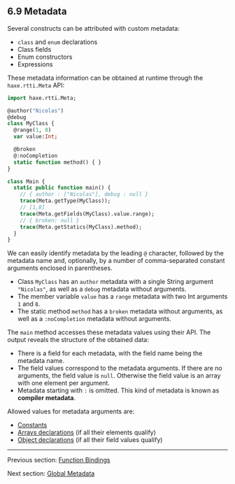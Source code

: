 ## 6.9 Metadata

Several constructs can be attributed with custom metadata:

* `class` and `enum` declarations
* Class fields
* Enum constructors
* Expressions

These metadata information can be obtained at runtime through the `haxe.rtti.Meta` API:

```haxe
import haxe.rtti.Meta;

@author("Nicolas")
@debug
class MyClass {
  @range(1, 8)
  var value:Int;

  @broken
  @:noCompletion
  static function method() { }
}

class Main {
  static public function main() {
    // { author : ["Nicolas"], debug : null }
    trace(Meta.getType(MyClass));
    // [1,8]
    trace(Meta.getFields(MyClass).value.range);
    // { broken: null }
    trace(Meta.getStatics(MyClass).method);
  }
}
```

We can easily identify metadata by the leading `@` character, followed by the metadata name and, optionally, by a number of comma-separated constant arguments enclosed in parentheses.

* Class `MyClass` has an `author` metadata with a single String argument `"Nicolas"`, as well as a `debug` metadata without arguments.
* The member variable `value` has a `range` metadata with two Int arguments `1` and `8`.
* The static method `method` has a `broken` metadata without arguments, as well as a `:noCompletion` metadata without arguments.

The `main` method accesses these metadata values using their API. The output reveals the structure of the obtained data:

* There is a field for each metadata, with the field name being the metadata name.
* The field values correspond to the metadata arguments. If there are no arguments, the field value is `null`. Otherwise the field value is an array with one element per argument.
* Metadata starting with `:` is omitted. This kind of metadata is known as **compiler metadata**.

Allowed values for metadata arguments are:

* [Constants](expression-constants.md)
* [Arrays declarations](expression-array-declaration.md) (if all their elements qualify)
* [Object declarations](expression-object-declaration.md) (if all their field values qualify)

---

Previous section: [Function Bindings](lf-function-bindings.md)

Next section: [Global Metadata](lf-metadata-global.md)